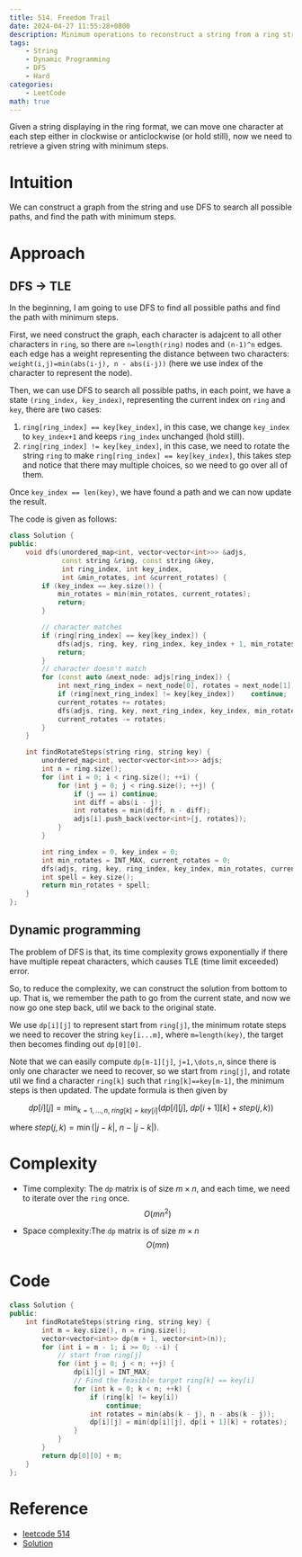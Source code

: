 ```yaml
---
title: 514. Freedom Trail
date: 2024-04-27 11:55:28+0800
description: Minimum operations to reconstruct a string from a ring string
tags: 
    - String
    - Dynamic Programming
    - DFS
    - Hard
categories:
    - LeetCode
math: true
---
```


Given a string displaying in the ring format, we can move one character at each step either in clockwise or anticlockwise (or hold still), now we need to retrieve a given string with minimum steps.


# Intuition
We can construct a graph from the string and use DFS to search all possible paths, and find the path with minimum steps.

# Approach
## DFS -> TLE
In the beginning, I am going to use DFS to find all possible paths and find the path with minimum steps. 

First, we need construct the graph, each character is adajcent to all other characters in `ring`, so there are `n=length(ring)` nodes and `(n-1)^n` edges. each edge has a weight representing the distance between two characters: `weight(i,j)=min(abs(i-j), n - abs(i-j))` (here we use index of the character to represent the node). 

Then, we can use DFS to search all possible paths, in each point, we have a state `(ring_index, key_index)`, representing the current index on `ring` and `key`, there are two cases:
1. `ring[ring_index] == key[key_index]`, in this case, we change `key_index` to `key_index+1` and keeps `ring_index` unchanged (hold still).
2. `ring[ring_index] != key[key_index]`, in this case, we need to rotate the string `ring` to make `ring[ring_index] == key[key_index]`, this takes step and notice that there may multiple choices, so we need to go over all of them.

Once `key_index == len(key)`, we have found a path and we can now update the result.

The code is given as follows:

```c++
class Solution {
public:
    void dfs(unordered_map<int, vector<vector<int>>> &adjs, 
             const string &ring, const string &key, 
             int ring_index, int key_index, 
             int &min_rotates, int &current_rotates) {
        if (key_index == key.size()) {
            min_rotates = min(min_rotates, current_rotates);
            return;
        } 

        // character matches
        if (ring[ring_index] == key[key_index]) {
            dfs(adjs, ring, key, ring_index, key_index + 1, min_rotates, current_rotates);
            return;
        }
        // character doesn't match
        for (const auto &next_node: adjs[ring_index]) {
            int next_ring_index = next_node[0], rotates = next_node[1];
            if (ring[next_ring_index] != key[key_index])    continue;
            current_rotates += rotates;
            dfs(adjs, ring, key, next_ring_index, key_index, min_rotates, current_rotates);
            current_rotates -= rotates;
        }
    }

    int findRotateSteps(string ring, string key) {
        unordered_map<int, vector<vector<int>>> adjs;
        int n = ring.size();
        for (int i = 0; i < ring.size(); ++i) {
            for (int j = 0; j < ring.size(); ++j) {
                if (j == i) continue;
                int diff = abs(i - j);
                int rotates = min(diff, n - diff);
                adjs[i].push_back(vector<int>{j, rotates});
            }
        }

        int ring_index = 0, key_index = 0;
        int min_rotates = INT_MAX, current_rotates = 0;
        dfs(adjs, ring, key, ring_index, key_index, min_rotates, current_rotates);
        int spell = key.size();
        return min_rotates + spell;
    }
};
```

## Dynamic programming
The problem of DFS is that, its time complexity grows exponentially if there have multiple repeat characters, which causes TLE (time limit exceeded) error.

So, to reduce the complexity, we can construct the solution from bottom to up. That is, we remember the path to go from the current state, and now we now go one step back, util we back to the original state.

We use `dp[i][j]` to represent start from `ring[j]`, the minimum rotate steps we need to recover the string `key[i...m]`, where `m=length(key)`, the target then becomes finding out `dp[0][0]`.

Note that we can easily compute `dp[m-1][j]`, `j=1,\dots,n`, since there is only one character we need to recover, so we start from `ring[j]`, and rotate util we find a character `ring[k]` such that `ring[k]==key[m-1]`, the minimum steps is then updated. The update formula is then given by

$$ dp[i][j] = \min_{k=1,\dots,n,\ ring[k]=key[i]}(dp[i][j],\ dp[i + 1][k] + step(j, k)) $$

where $step(j,k)=\min(|j-k|,\ n-|j-k|)$.

# Complexity
- Time complexity: The `dp` matrix is of size $m\times n$, and each time, we need to iterate over the `ring` once.
$$O(mn^2)$$ 

- Space complexity:The `dp` matrix is of size $m\times n$
$$O(mn)$$

# Code
```c++
class Solution {
public:
    int findRotateSteps(string ring, string key) {
        int m = key.size(), n = ring.size();
        vector<vector<int>> dp(m + 1, vector<int>(n));
        for (int i = m - 1; i >= 0; --i) {
            // start from ring[j]
            for (int j = 0; j < n; ++j) {
                dp[i][j] = INT_MAX;
                // Find the feasible target ring[k] == key[i]
                for (int k = 0; k < n; ++k) {
                    if (ring[k] != key[i])
                        continue;
                    int rotates = min(abs(k - j), n - abs(k - j));
                    dp[i][j] = min(dp[i][j], dp[i + 1][k] + rotates);
                }
            }
        }
        return dp[0][0] + m;
    }
};
```


# Reference
- [leetcode 514](https://leetcode.com/problems/freedom-trail/description)
- [Solution](https://www.cnblogs.com/grandyang/p/6675879.html)